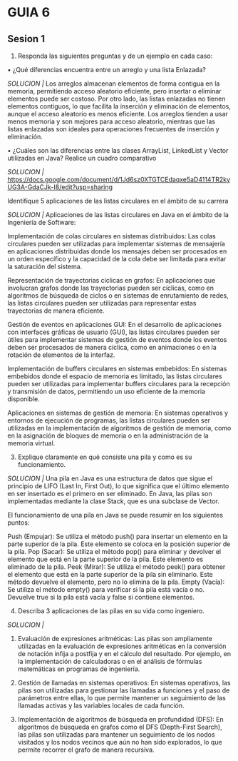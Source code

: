 # GUIA 6
## Sesion 1

1. Responda las siguientes preguntas y de un ejemplo en cada caso:
   
• ¿Qué diferencias encuentra entre un arreglo y una lista Enlazada?

*SOLUCION |* Los arreglos almacenan elementos de forma contigua en la memoria, permitiendo acceso aleatorio eficiente, pero insertar o eliminar elementos puede ser costoso. Por otro lado, las listas enlazadas no tienen elementos contiguos, lo que facilita la inserción y eliminación de elementos, aunque el acceso aleatorio es menos eficiente. Los arreglos tienden a usar menos memoria y son mejores para acceso aleatorio, mientras que las listas enlazadas son ideales para operaciones frecuentes de inserción y eliminación.

• ¿Cuáles son las diferencias entre las clases ArrayList, LinkedList y Vector
utilizadas en Java? Realice un cuadro comparativo

*SOLUCION |* https://docs.google.com/document/d/1Jd6sz0XTGTCEdaqxe5aD4114TR2kyUG3A-GdaCJk-I8/edit?usp=sharing

Identifique 5 aplicaciones de las listas circulares en el ámbito de su carrera

*SOLUCION |*   Aplicaciones de las listas circulares en Java en el ámbito de la Ingeniería de Software:

Implementación de colas circulares en sistemas distribuidos: Las colas circulares pueden ser utilizadas para implementar sistemas de mensajería en aplicaciones distribuidas donde los mensajes deben ser procesados en un orden específico y la capacidad de la cola debe ser limitada para evitar la saturación del sistema.

Representación de trayectorias cíclicas en grafos: En aplicaciones que involucran grafos donde las trayectorias pueden ser cíclicas, como en algoritmos de búsqueda de ciclos o en sistemas de enrutamiento de redes, las listas circulares pueden ser utilizadas para representar estas trayectorias de manera eficiente.

Gestión de eventos en aplicaciones GUI: En el desarrollo de aplicaciones con interfaces gráficas de usuario (GUI), las listas circulares pueden ser útiles para implementar sistemas de gestión de eventos donde los eventos deben ser procesados de manera cíclica, como en animaciones o en la rotación de elementos de la interfaz.

Implementación de buffers circulares en sistemas embebidos: En sistemas embebidos donde el espacio de memoria es limitado, las listas circulares pueden ser utilizadas para implementar buffers circulares para la recepción y transmisión de datos, permitiendo un uso eficiente de la memoria disponible.

Aplicaciones en sistemas de gestión de memoria: En sistemas operativos y entornos de ejecución de programas, las listas circulares pueden ser utilizadas en la implementación de algoritmos de gestión de memoria, como en la asignación de bloques de memoria o en la administración de la memoria virtual.

3. Explique claramente en qué consiste una pila y como es su funcionamiento.

*SOLUCION |* Una pila en Java es una estructura de datos que sigue el principio de LIFO (Last In, First Out), lo que significa que el último elemento en ser insertado es el primero en ser eliminado. En Java, las pilas son implementadas mediante la clase Stack, que es una subclase de Vector.

El funcionamiento de una pila en Java se puede resumir en los siguientes puntos:

Push (Empujar): Se utiliza el método push() para insertar un elemento en la parte superior de la pila. Este elemento se coloca en la posición superior de la pila.
Pop (Sacar): Se utiliza el método pop() para eliminar y devolver el elemento que está en la parte superior de la pila. Este elemento es eliminado de la pila.
Peek (Mirar): Se utiliza el método peek() para obtener el elemento que está en la parte superior de la pila sin eliminarlo. Este método devuelve el elemento, pero no lo elimina de la pila.
Empty (Vacía): Se utiliza el método empty() para verificar si la pila está vacía o no. Devuelve true si la pila está vacía y false si contiene elementos.

4. Describa 3 aplicaciones de las pilas en su vida como ingeniero.

*SOLUCION |*

1. Evaluación de expresiones aritméticas: Las pilas son ampliamente utilizadas en la evaluación de expresiones aritméticas en la conversión de notación infija a postfija y en el cálculo del resultado. Por ejemplo, en la implementación de calculadoras o en el análisis de fórmulas matemáticas en programas de ingeniería.

2. Gestión de llamadas en sistemas operativos: En sistemas operativos, las pilas son utilizadas para gestionar las llamadas a funciones y el paso de parámetros entre ellas, lo que permite mantener un seguimiento de las llamadas activas y las variables locales de cada función.
   
3. Implementación de algoritmos de búsqueda en profundidad (DFS): En algoritmos de búsqueda en grafos como el DFS (Depth-First Search), las pilas son utilizadas para mantener un seguimiento de los nodos visitados y los nodos vecinos que aún no han sido explorados, lo que permite recorrer el grafo de manera recursiva.
